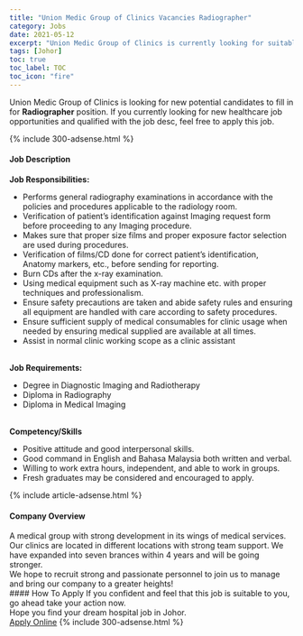 ```yaml
---
title: "Union Medic Group of Clinics Vacancies Radiographer" 
category: Jobs 
date: 2021-05-12 
excerpt: "Union Medic Group of Clinics is currently looking for suitable person to fill in the Radiographer which positioned at Johor" 
tags: [Johor] 
toc: true 
toc_label: TOC 
toc_icon: "fire" 
--- 
```


<p>Union Medic Group of Clinics is looking for new potential candidates to fill in for <b>Radiographer</b> position. If you currently looking for new healthcare job opportunities and qualified with the job desc, feel free to apply this job.
</p>{% include 300-adsense.html %} 
<div><div><h4>Job Description</h4></div><div><div><span><div><div><strong>Job Responsibilities:</strong><ul><li>Performs general radiography examinations in accordance with the policies and procedures applicable to the radiology room.</li><li>Verification of patient&#8217;s identification against Imaging request form before proceeding to any Imaging procedure.</li><li>Makes sure that proper size films and proper exposure factor selection are used during procedures.</li><li>Verification of films/CD done for correct patient&#8217;s identification, Anatomy markers, etc., before sending for reporting.</li><li>Burn CDs after the x-ray examination.</li><li>Using medical equipment such as X-ray machine etc. with proper techniques and professionalism.</li><li>Ensure safety precautions are taken and abide safety rules and ensuring all equipment are handled with care according to safety procedures.</li><li>Ensure sufficient supply of medical consumables for clinic usage when needed by ensuring medical supplied are available at all times.</li><li>Assist in normal clinic working scope as a clinic assistant&#160;</li></ul><br><strong>Job Requirements:</strong><ul><li>Degree in Diagnostic Imaging and Radiotherapy</li><li>Diploma in Radiography</li><li>Diploma in Medical Imaging</li></ul><br><strong>Competency/Skills</strong><ul><li>Positive attitude and good interpersonal skills.</li><li>Good command in English and Bahasa Malaysia both written and verbal.</li><li>Willing to work extra hours, independent, and able to work in groups.</li><li>Fresh graduates may be considered and encouraged to apply.</li></ul></div></div></span></div></div></div> 
{% include article-adsense.html %} 
<div><div><h4>Company Overview</h4></div><div><div><span><div><div>A medical group with strong development in its wings of medical services. Our clinics are located in different locations with strong team support. We have expanded into seven brances within 4 years and will be going stronger.&#160;</div>
<div>We hope to recruit strong and passionate personnel to join us to manage and bring our company to a greater heights!</div></div></span></div></div></div> 
#### How To Apply 
If you confident and feel that this job is suitable to you, go ahead take your action now. <br/> 
Hope you find your dream hospital job in Johor. <br/> 
<a href="https://www.jobstreet.com.my/en/job/radiographer-4560888?jobId=jobstreet-my-job-4560888" class="btn btn--warning" target="_blank" rel="nofollow noopenner">Apply Online</a> 
{% include 300-adsense.html %} 
